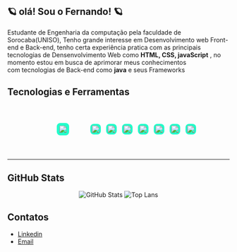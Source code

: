 ## 🪐 olá! Sou o Fernando! 🪐
Estudante de Engenharia da computação pela faculdade de Sorocaba(UNISO),
Tenho grande interesse em Desenvolvimento web Front-end e Back-end,
tenho certa experiência pratica com as principais tecnologias de 
Densenvolvimento Web como **HTML, CSS, javaScript** ,
no momento estou em busca de aprimorar meus conhecimentos  
com tecnologias de Back-end como **java** e seus Frameworks 

## Tecnologias e Ferramentas

<div align="center">
  <span style="background:#23fcca; padding:6px; border-radius:8px; display:inline-block; margin:40px; ">
    <img src="https://img.shields.io/badge/HTML5-001c16?style=for-the-badge&logo=html5&logoColor=%23E34F26" />
  </span>
  <span style="background:#23fcca; padding:4px; border-radius:8px; display:inline-block; margin:4px;">
    <img src="https://img.shields.io/badge/CSS3-001c16?style=for-the-badge&logo=css3&logoColor=%231572B6" />
  </span>
  <span style="background:#23fcca; padding:4px; border-radius:8px; display:inline-block; margin:4px;">
    <img src="https://img.shields.io/badge/JavaScript-001c16?style=for-the-badge&logo=javascript&logoColor=%23F7DF1E" />
  </span>
  <span style="background:#23fcca; padding:4px; border-radius:8px; display:inline-block; margin:4px;">
    <img src="https://img.shields.io/badge/Java-001c16?style=for-the-badge&logo=java&logoColor=%23f89820" />
  </span>
  <span style="background:#23fcca; padding:4px; border-radius:8px; display:inline-block; margin:4px;">
    <img src="https://img.shields.io/badge/SpringBoot-001c16?style=for-the-badge&logo=springboot&logoColor=%236DB33F" />
  </span>
  <span style="background:#23fcca; padding:4px; border-radius:8px; display:inline-block; margin:4px;">
    <img src="https://img.shields.io/badge/MySQL-001c16?style=for-the-badge&logo=mysql&logoColor=%234479A1" />
  </span>
  <span style="background:#23fcca; padding:4px; border-radius:8px; display:inline-block; margin:4px;">
    <img src="https://img.shields.io/badge/MongoDB-001c16?style=for-the-badge&logo=mongodb&logoColor=%2347A248" />
  </span>
  <span style="background:#23fcca; padding:4px; border-radius:8px; display:inline-block; margin:4px;">
    <img src="https://img.shields.io/badge/Node.js-001c16?style=for-the-badge&logo=nodedotjs&logoColor=%23339933" />
  </span>
</div>


---

## GitHub Stats
<div align="center">
  <img 
    src="https://github-readme-stats.vercel.app/api?username=Fernando204&show_icons=true&title_color=%2323fcca&text_color=FFFFFF&icon_color=%2323fcca&bg_color=001c16&border_color=%2323fcca" 
    alt="GitHub Stats"
  />
  <img 
    src="https://github-readme-stats.vercel.app/api/top-langs/?username=Fernando204&layout=compact&title_color=%2323fcca&text_color=FFFFFF&bg_color=001c16&border_color=%2323fcca" 
    alt="Top Lans"
  />
</div>

## Contatos

 - [Linkedin](https://www.linkedin.com/in/fernado-amorim/)
 - [Email](fernadotb2@gmail.com)
<!--
**Fernando204/Fernando204** is a ✨ _special_ ✨ repository because its `README.md` (this file) appears on your GitHub profile.

Here are some ideas to get you started:

- 🔭 I’m currently working on ...
- 🌱 I’m currently learning ...
- 👯 I’m looking to collaborate on ...
- 🤔 I’m looking for help with ...
- 💬 Ask me about ...
- 📫 How to reach me: ...
- 😄 Pronouns: ...
- ⚡ Fun fact: ...
-->
